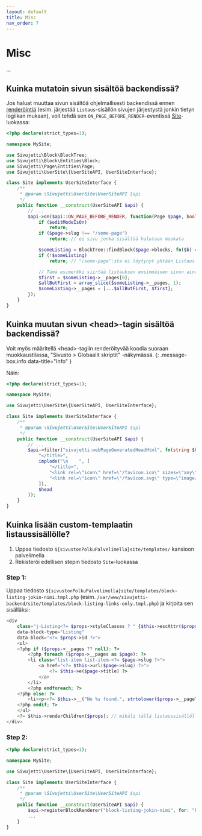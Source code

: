 ```yaml
---
layout: default
title: Misc
nav_order: 7
---
```


# Misc

...

## Kuinka mutatoin sivun sisältöä backendissä?

Jos haluat muuttaa sivun sisältöä ohjelmallisesti backendissä ennen [renderöintiä](https://github.com/sivujetti/sivujetti/blob/d22a947a09ecc0473fb4de37a88770e9674645e8/backend/sivujetti/src/Page/PagesController.php#L370) (esim. järjestää `Listaus`-sisällön sivujen järjestystä jonkin tietyn logiikan mukaan), voit tehdä sen `ON_PAGE_BEFORE_RENDER`-eventissä [Site](../api/user-site/sivujetti_user-site_user-site-api.html)-luokassa:

```php
<?php declare(strict_types=1);

namespace MySite;

use Sivujetti\Block\BlockTree;
use Sivujetti\Block\Entities\Block;
use Sivujetti\Page\Entities\Page;
use Sivujetti\UserSite\{UserSiteAPI, UserSiteInterface};

class Site implements UserSiteInterface {
    /**
     * @param \Sivujetti\UserSite\UserSiteAPI $api
     */
    public function __construct(UserSiteAPI $api) {
        // ...
        $api->on($api::ON_PAGE_BEFORE_RENDER, function(Page $page, bool $editModeIsOn) {
            if ($editModeIsOn)
                return;
            if ($page->slug !== "/some-page")
                return; // ei sivu jonka sisältöä halutaan muokata

            $someListing = BlockTree::findBlock($page->blocks, fn($b) => $b->type === Block::TYPE_LISTING);
            if (!$someListing)
                return; // "/some-page":sta ei löytynyt yhtään Listaus -sisältölohkoa

            // Tämä esimerkki siirtää listauksen ensimmäisen sivun aina viimeiseksi
            $first = $someListing->__pages[0];
            $allButFirst = array_slice($someListing->__pages, 1);
            $someListing->__pages = [...$allButFirst, $first];
        });
    }
}

```

## Kuinka muutan sivun &lt;head&gt;-tagin sisältöä backendissä?

Voit myös määritellä &lt;head&gt;-tagiin renderöityvää koodia suoraan muokkaustilassa, "Sivusto > Globaalit skriptit" -näkymässä.
{: .message-box.info data-title="Info" }

Näin:

```php
<?php declare(strict_types=1);

namespace MySite;

use Sivujetti\UserSite\{UserSiteAPI, UserSiteInterface};

class Site implements UserSiteInterface {
    /**
     * @param \Sivujetti\UserSite\UserSiteAPI $api
     */
    public function __construct(UserSiteAPI $api) {
        // ...
        $api->filter("sivujetti:webPageGeneratedHeadHtml", fn(string $head) => str_replace(
            "</title>",
            implode("\n    ", [
                "</title>",
                "<link rel=\"icon\" href=\"/favicon.ico\" sizes=\"any\">",
                "<link rel=\"icon\" href=\"/favicon.svg\" type=\"image/svg+xml\">",
            ]),
            $head
        ));
    }
}

```

## Kuinka lisään custom-templaatin listaussisällölle?

1. Uppaa tiedosto `${sivustonPolkuPalvelimella}site/templates/` kansioon palvelimella
1. Rekisteröi edellisen stepin tiedosto `Site`-luokassa

### Step 1:

Uppaa tiedosto `${sivustonPolkuPalvelimella}site/templates/block-listing-jokin-nimi.tmpl.php` (esim. `/var/www/sivujetti-backend/site/templates/block-listing-links-only.tmpl.php`) ja kirjoita sen sisälläksi:

```php
<div
    class="j-Listing<?= $props->styleClasses ? " {$this->escAttr($props->styleClasses)}" : "" ?>"
    data-block-type="Listing"
    data-block="<?= $props->id ?>">
    <ul>
    <?php if ($props->__pages ?? null): ?>
        <?php foreach ($props->__pages as $page): ?>
        <li class="list-item list-item-<?= $page->slug ?>">
            <a href="<?= $this->url($page->slug) ?>">
                <?= $this->e($page->title) ?>
            </a>
        </li>
        <?php endforeach; ?>
    <?php else: ?>
        <li><p><?= $this->__("No %s found.", strtolower($props->__pageType->friendlyNamePlural)) ?></p></li>
    <?php endif; ?>
    </ul>
    <?= $this->renderChildren($props); // mikäli tällä listaussisällöllä on lapsisisältöä ?>
</div>
```

### Step 2:

```php
<?php declare(strict_types=1);

namespace MySite;

use Sivujetti\UserSite\{UserSiteAPI, UserSiteInterface};

class Site implements UserSiteInterface {
    /**
     * @param \Sivujetti\UserSite\UserSiteAPI $api
     */
    public function __construct(UserSiteAPI $api) {
        $api->registerBlockRenderer("block-listing-jokin-nimi", for: "Pages");
        ...
    }
}

```